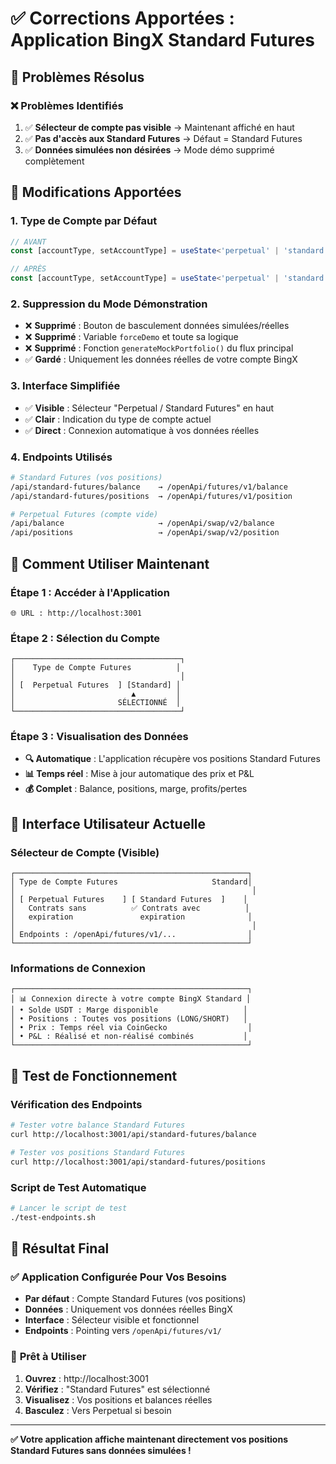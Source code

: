# ✅ Corrections Apportées : Application BingX Standard Futures

## 🎯 **Problèmes Résolus**

### ❌ **Problèmes Identifiés**
1. ✅ **Sélecteur de compte pas visible** → Maintenant affiché en haut
2. ✅ **Pas d'accès aux Standard Futures** → Défaut = Standard Futures  
3. ✅ **Données simulées non désirées** → Mode démo supprimé complètement

## 🚀 **Modifications Apportées**

### **1. Type de Compte par Défaut**
```typescript
// AVANT
const [accountType, setAccountType] = useState<'perpetual' | 'standard'>('perpetual');

// APRÈS  
const [accountType, setAccountType] = useState<'perpetual' | 'standard'>('standard');
```

### **2. Suppression du Mode Démonstration**
- ❌ **Supprimé** : Bouton de basculement données simulées/réelles
- ❌ **Supprimé** : Variable `forceDemo` et toute sa logique
- ❌ **Supprimé** : Fonction `generateMockPortfolio()` du flux principal
- ✅ **Gardé** : Uniquement les données réelles de votre compte BingX

### **3. Interface Simplifiée**
- ✅ **Visible** : Sélecteur "Perpetual / Standard Futures" en haut
- ✅ **Clair** : Indication du type de compte actuel  
- ✅ **Direct** : Connexion automatique à vos données réelles

### **4. Endpoints Utilisés**
```bash
# Standard Futures (vos positions)
/api/standard-futures/balance    → /openApi/futures/v1/balance
/api/standard-futures/positions  → /openApi/futures/v1/position

# Perpetual Futures (compte vide)  
/api/balance                     → /openApi/swap/v2/balance
/api/positions                   → /openApi/swap/v2/position
```

## 📱 **Comment Utiliser Maintenant**

### **Étape 1 : Accéder à l'Application**
```
🌐 URL : http://localhost:3001
```

### **Étape 2 : Sélection du Compte**
```
┌─────────────────────────────────────┐
│    Type de Compte Futures          │
│                                     │
│ [  Perpetual Futures  ] [Standard] │
│                          ▲         │
│                       SÉLECTIONNÉ  │
└─────────────────────────────────────┘
```

### **Étape 3 : Visualisation des Données**
- **🔍 Automatique** : L'application récupère vos positions Standard Futures
- **📊 Temps réel** : Mise à jour automatique des prix et P&L
- **💰 Complet** : Balance, positions, marge, profits/pertes

## 🎯 **Interface Utilisateur Actuelle**

### **Sélecteur de Compte (Visible)**
```
┌────────────────────────────────────────────────────┐
│ Type de Compte Futures                     Standard│
│                                                     │
│ [ Perpetual Futures    ] [ Standard Futures  ]    │
│   Contrats sans          ✅ Contrats avec          │
│   expiration               expiration              │
│                                                     │
│ Endpoints : /openApi/futures/v1/...                │
└────────────────────────────────────────────────────┘
```

### **Informations de Connexion**
```
┌────────────────────────────────────────────────────┐
│ 📊 Connexion directe à votre compte BingX Standard │
│ • Solde USDT : Marge disponible                   │
│ • Positions : Toutes vos positions (LONG/SHORT)   │
│ • Prix : Temps réel via CoinGecko                  │
│ • P&L : Réalisé et non-réalisé combinés           │
└────────────────────────────────────────────────────┘
```

## 🔧 **Test de Fonctionnement**

### **Vérification des Endpoints**
```bash
# Tester votre balance Standard Futures
curl http://localhost:3001/api/standard-futures/balance

# Tester vos positions Standard Futures  
curl http://localhost:3001/api/standard-futures/positions
```

### **Script de Test Automatique**
```bash
# Lancer le script de test
./test-endpoints.sh
```

## 🎉 **Résultat Final**

### ✅ **Application Configurée Pour Vos Besoins**
- **Par défaut** : Compte Standard Futures (vos positions)
- **Données** : Uniquement vos données réelles BingX
- **Interface** : Sélecteur visible et fonctionnel
- **Endpoints** : Pointing vers `/openApi/futures/v1/` 

### 🚀 **Prêt à Utiliser**
1. **Ouvrez** : http://localhost:3001
2. **Vérifiez** : "Standard Futures" est sélectionné
3. **Visualisez** : Vos positions et balances réelles
4. **Basculez** : Vers Perpetual si besoin

---

**✅ Votre application affiche maintenant directement vos positions Standard Futures sans données simulées !**